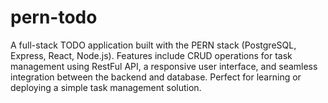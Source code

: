 # pern-todo
A full-stack TODO application built with the PERN stack (PostgreSQL, Express, React, Node.js). Features include CRUD operations for task management using RestFul API, a responsive user interface, and seamless integration between the backend and database. Perfect for learning or deploying a simple task management solution.

